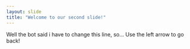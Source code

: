 ```yaml
---
layout: slide
title: "Welcome to our second slide!"
---
```

Well the bot said i have to change this line, so...
Use the left arrow to go back!
